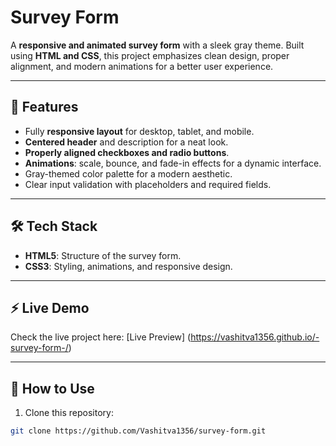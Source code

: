 # Survey Form

A **responsive and animated survey form** with a sleek gray theme. Built using **HTML and CSS**, this project emphasizes clean design, proper alignment, and modern animations for a better user experience.

---

## 🔹 Features

- Fully **responsive layout** for desktop, tablet, and mobile.
- **Centered header** and description for a neat look.
- **Properly aligned checkboxes and radio buttons**.
- **Animations**: scale, bounce, and fade-in effects for a dynamic interface.
- Gray-themed color palette for a modern aesthetic.
- Clear input validation with placeholders and required fields.

---

## 🛠 Tech Stack

- **HTML5**: Structure of the survey form.  
- **CSS3**: Styling, animations, and responsive design.  

----

## ⚡ Live Demo

Check the live project here: [Live Preview] (https://vashitva1356.github.io/-survey-form-/)

---

## 📄 How to Use

1. Clone this repository:
```bash
git clone https://github.com/Vashitva1356/survey-form.git
